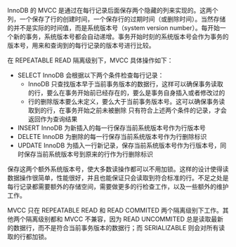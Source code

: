 <!--
 * @Github       : https://github.com/superzhc/BigData-A-Question
 * @Author       : SUPERZHC
 * @CreateDate   : 2020-12-17 17:41:36
 * @LastEditTime : 2020-12-17 17:42:00
 * @Copyright 2020 SUPERZHC
-->
InnoDB 的 MVCC 是通过在每行记录后面保存两个隐藏的列来实现的。这两个列，一个保存了行的创建时间，一个保存行的过期时间（或删除时间）。当然存储的并不是实际的时间值，而是系统版本号（system version number）。每开始一个新的事务，系统版本号都会自动递增。事务开始时刻的系统版本号会作为事务的版本号，用来和查询到的每行记录的版本号进行比较。

在 REPEATABLE READ 隔离级别下，MVCC 具体操作如下：
- SELECT
  InnoDB 会根据以下两个条件检查每行记录：
  - InnoDB 只查找版本早于当前事务版本的数据行，这样可以确保事务读取的行，要么在事务开始前已经存在的，要么是事务自身插入或者修改过的
  - 行的删除版本要么未定义，要么大于当前事务版本号。这可以确保事务读取到的行，在事务开始之前未被删除
  只有符合上述两个条件的记录，才会返回作为查询结果
- INSERT
  InnoDB 为新插入的每一行保存当前系统版本号作为行版本号
- DELETE
  InnoDB 为删除的每一行保存当前系统版本号作为行删除标识
- UPDATE
  InnoDB 为插入一行新记录，保存当前系统版本号作为行版本号，同时保存当前系统版本号到原来的行作为行删除标识

保存这两个额外系统版本号，使大多数读操作都可以不用加锁。这样的设计使得读数据操作很简单，性能很好，并且也能保证只会读取到符合标准的行。不足之处是每行记录都需要额外的存储空间，需要做更多的行检查工作，以及一些额外的维护工作。

MVCC 只在 REPEATABLE READ 和 READ COMMITED 两个隔离级别下工作。其他两个隔离级别都和 MVCC 不兼容，因为 READ UNCOMMITED 总是读取最新的数据行，而不是符合当前事务版本的数据行；而 SERIALIZABLE 则会对所有读取的行都加锁。